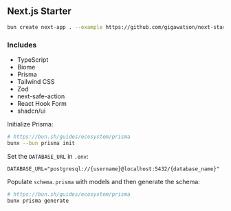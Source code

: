 ## Next.js Starter
```zsh
bun create next-app . --example https://github.com/gigawatson/next-starter
```

### Includes
- TypeScript
- Biome
- Prisma
- Tailwind CSS
- Zod
- next-safe-action
- React Hook Form
- shadcn/ui

Initialize Prisma:
```zsh
# https://bun.sh/guides/ecosystem/prisma
bunx --bun prisma init
```

Set the `DATABASE_URL` in `.env`:
```dotenv
DATABASE_URL="postgresql://{username}@localhost:5432/{database_name}"
```

Populate `schema.prisma` with models and then generate the schema:
```zsh
# https://bun.sh/guides/ecosystem/prisma
bunx prisma generate
```
